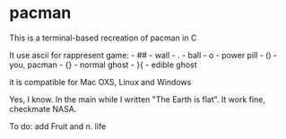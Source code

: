 # pacman

This is a terminal-based recreation of pacman in C

It use ascii for rappresent game:
	- ##	- wall
	- . 	- ball
	- o		- power pill
	- ()	- you, pacman
	- {} 	- normal ghost
	- }{	- edible ghost

it is compatible for Mac OXS, Linux and Windows


Yes, I know. In the main while I written "The Earth is flat". It work fine, checkmate NASA.

To do:	add Fruit and n. life